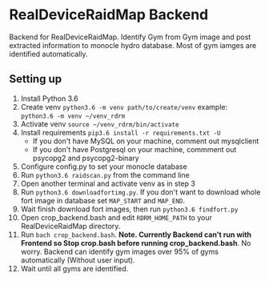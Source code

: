 # RealDeviceRaidMap Backend
Backend for RealDeviceRaidMap. Identify Gym from Gym image and post extracted information to monocle hydro database. Most of gym iamges are identified automatically.

## Setting up
1. Install Python 3.6
2. Create venv
	`python3.6 -m venv path/to/create/venv`
	example: `python3.6 -m venv ~/venv_rdrm`
3. Activate venv
	`source ~/venv_rdrm/bin/activate`
4. Install requirements
	`pip3.6 install -r requirements.txt -U`
	* If you don't have MySQL on your machine, comment out mysqlclient
	* If you don't have Postgresql on your machine, commment out psycopg2 and psycopg2-binary
5. Configure config.py to set your monocle database
6. Run `python3.6 raidscan.py` from the command line
7. Open another terminal and activate venv as in step 3
8. Run `python3.6 downloadfortimg.py`. If you don't want to download whole fort image in database set `MAP_START` and `MAP_END`.
9. Wait finish download fort images, then run `python3.6 findfort.py`
10. Open crop_backend.bash and edit `RDRM_HOME_PATH` to your RealDeviceRaidMap directory.
11. Run `bach crop_backend.bash`. **Note. Currently Backend can't run with Frontend so Stop crop.bash before running crop_backend.bash**. No worry. Backend can identify gym images over 95% of gyms automatically (Without user input).
12. Wait until all gyms are identified.


